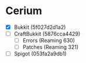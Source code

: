 # Cerium
- [x] Bukkit (5f027d2d1a2)
- [ ] CraftBukkit (5876cca4429)
  - [ ] Errors (Reaming 630)
  - [ ] Patches (Reaming 321)
- [ ] Spigot (053fa2a9db1)